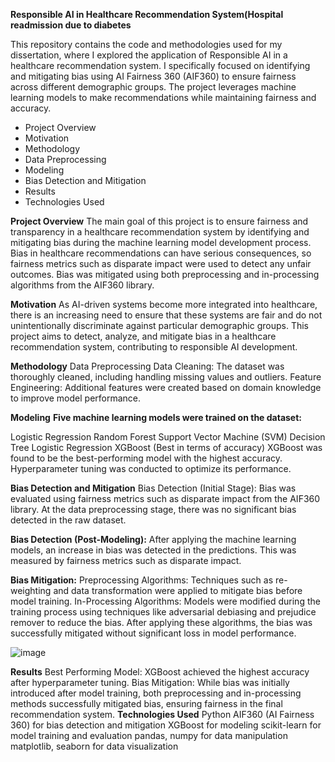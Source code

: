 
**Responsible AI in Healthcare Recommendation System(Hospital readmission due to diabetes**

This repository contains the code and methodologies used for my dissertation, where I explored the application of Responsible AI in a healthcare recommendation system. I specifically focused on identifying and mitigating bias using AI Fairness 360 (AIF360) to ensure fairness across different demographic groups. The project leverages machine learning models to make recommendations while maintaining fairness and accuracy.

- Project Overview
- Motivation
- Methodology
- Data Preprocessing
- Modeling
- Bias Detection and Mitigation
- Results
- Technologies Used

**Project Overview**
The main goal of this project is to ensure fairness and transparency in a healthcare recommendation system by identifying and mitigating bias during the machine learning model development process. Bias in healthcare recommendations can have serious consequences, so fairness metrics such as disparate impact were used to detect any unfair outcomes. Bias was mitigated using both preprocessing and in-processing algorithms from the AIF360 library.

**Motivation**
As AI-driven systems become more integrated into healthcare, there is an increasing need to ensure that these systems are fair and do not unintentionally discriminate against particular demographic groups. This project aims to detect, analyze, and mitigate bias in a healthcare recommendation system, contributing to responsible AI development.

**Methodology**
Data Preprocessing
Data Cleaning: The dataset was thoroughly cleaned, including handling missing values and outliers.
Feature Engineering: Additional features were created based on domain knowledge to improve model performance.

**Modeling**
**Five machine learning models were trained on the dataset:**

Logistic Regression
Random Forest
Support Vector Machine (SVM)
Decision Tree
Logistic Regression
XGBoost (Best in terms of accuracy)
XGBoost was found to be the best-performing model with the highest accuracy. Hyperparameter tuning was conducted to optimize its performance.

**Bias Detection and Mitigation**
Bias Detection (Initial Stage):
Bias was evaluated using fairness metrics such as disparate impact from the AIF360 library. At the data preprocessing stage, there was no significant bias detected in the raw dataset.

**Bias Detection (Post-Modeling):**
After applying the machine learning models, an increase in bias was detected in the predictions. This was measured by fairness metrics such as disparate impact.

**Bias Mitigation:**
Preprocessing Algorithms: Techniques such as re-weighting and data transformation were applied to mitigate bias before model training.
In-Processing Algorithms: Models were modified during the training process using techniques like adversarial debiasing and prejudice remover to reduce the bias.
After applying these algorithms, the bias was successfully mitigated without significant loss in model performance.

![image](https://github.com/user-attachments/assets/48198e4c-834d-4844-b8fd-0dd816db7bb7)


**Results**
Best Performing Model: XGBoost achieved the highest accuracy after hyperparameter tuning.
Bias Mitigation: While bias was initially introduced after model training, both preprocessing and in-processing methods successfully mitigated bias, ensuring fairness in the final recommendation system.
**Technologies Used**
Python
AIF360 (AI Fairness 360) for bias detection and mitigation
XGBoost for modeling
scikit-learn for model training and evaluation
pandas, numpy for data manipulation
matplotlib, seaborn for data visualization
